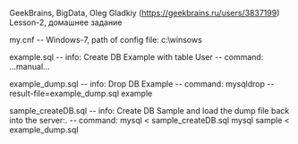 GeekBrains, BigData, Oleg Gladkiy (https://geekbrains.ru/users/3837199)
Lesson-2, домашнее задание 

my.cnf
-- Windows-7, path of config file: c:\winsows


example.sql
-- info:    Create DB Example with table User
-- command: ...manual...


example_dump.sql
-- info:    Drop DB Example
-- command: mysqldrop --result-file=example_dump.sql example


sample_createDB.sql
-- info:    Create DB Sample and load the dump file back into the server:.
-- command: mysql < sample_createDB.sql
            mysql sample < example_dump.sql
